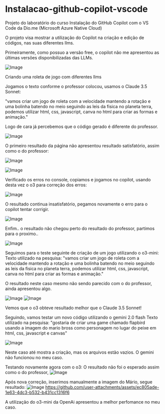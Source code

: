 # Instalacao-github-copilot-vscode
Projeto do laboratório do curso Instalação do GitHub Copilot com o VS Code da Dio.me (Microsoft Azure Native Cloud) 

O projeto visa mostrar a utilização do Copilot na criação e edição de códigos, nas suas diferentes llms.

Primeiramente, como possuo a versão free, o copilot não me apresentou as últimas versões disponibilizadas das LLMs.

![Image](https://github.com/user-attachments/assets/02a68237-cf8b-46a5-80b9-dba8fa96a031)

Criando uma roleta de jogo com diferentes llms

Jogamos o texto conforme o professor colocou, usamos o Claude 3.5 Sonnet:

"vamos criar um jogo de roleta com a velocidade mantendo a rotação e uma bolinha batendo no meio seguindo as leis da fisica no planeta terra, podemos utilizar html, css, javascript, canva no html para criar as formas e animação."

Logo de cara já percebemos que o código gerado é diferente do professor.

![Image](https://github.com/user-attachments/assets/b517d2a6-678f-495d-82fc-88dd6df50730)

O primeiro resultado da página não apresentou resultado satisfatório, assim como o do professor:

![Image](https://github.com/user-attachments/assets/5aeaa6c1-ca91-40d5-ad90-a73485599fe0)

![Image](https://github.com/user-attachments/assets/2f5e1ba3-7c76-4f04-a5bd-7ac9dd9b8b75)

Verificado os erros no console, copiamos e jogamos no copilot, usando desta vez o o3 para correção dos erros:

![Image](https://github.com/user-attachments/assets/b72a8f9c-bec7-41d0-adf2-5b12439d1a24)

O resultado continua insatisfatório, pegamos novamente o erro para o copilot tentar corrigir.

![Image](https://github.com/user-attachments/assets/97a9530b-48e7-435b-9ec2-0207e439a6e4)

Enfim.. o resultado não chegou perto do resultado do professor, partimos para o proximo..

![Image](https://github.com/user-attachments/assets/379e6494-2d5b-4922-93fc-6600fea7e090)

Seguimos para o teste seguinte de criação de um jogo utilizando o o3-mini:
Texto utilizado na pesquisa: "vamos criar um jogo de roleta com a velocidade mantendo a rotação e uma bolinha batendo no meio seguindo as leis da fisica no planeta terra, podemos utilizar html, css, javascript, canva no html para criar as formas e animação."

O resultado neste caso mesmo não sendo parecido com o do professor, ainda apresentou algo.

![Image](https://github.com/user-attachments/assets/0cb9e325-f38a-4fd7-a6c1-a27f39f57305)
![Image](https://github.com/user-attachments/assets/a16e7c0b-907f-4ced-9156-46673c5864df)

Vemos que o o3 obteve resultado melhor que o Claude 3.5 Sonnet!

Seguindo, vamos testar um novo código utilizando o gemini 2.0 flash
Texto utilizado na pesquisa: "gostaria de criar uma game chamado flapbird usando a imagem do mario bross como personagem no lugar do peixe em html, css, javascript e canvas"

![Image](https://github.com/user-attachments/assets/82654dac-22ea-4284-bf3d-99e59d9822bd)

Neste caso até mostra a criação, mas os arquivos estão vazios. O gemini não funcionou no meu caso.


Testando novamente agora com o o3:
O resultado não foi o esperado assim como o do professor, 
![Image](https://github.com/user-attachments/assets/94bfd650-304b-4979-9cec-fd51d97aebf3)

Após nova correção, inserimos manualmente a imagem do Mário, segue resultado:
![Image](https://github.com/user-attachments/assets/065b1364-88ce-4429-a2df-5cc3ae575815)
https://github.com/user-attachments/assets/ec805ade-1e63-4dc3-b532-b431cc1316f6

A utilização do o3-mini da OpenAi apresentou a melhor perfomance no meu caso.
